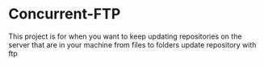 # Concurrent-FTP
 This project is for when you want to keep updating repositories on the server that are in your machine from files to folders update repository with ftp
